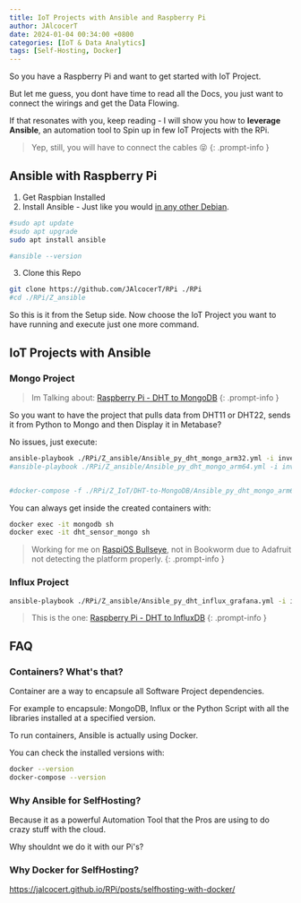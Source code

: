 ```yaml
---
title: IoT Projects with Ansible and Raspberry Pi
author: JAlcocerT
date: 2024-01-04 00:34:00 +0800
categories: [IoT & Data Analytics]
tags: [Self-Hosting, Docker]
---
```


So you have a Raspberry Pi and want to get started with IoT Project.

But let me guess, you dont have time to read all the Docs, you just want to connect the wirings and get the Data Flowing.

If that resonates with you, keep reading - I will show you how to **leverage Ansible**, an automation tool to Spin up in few IoT Projects with the RPi.

> Yep, still, you will have to connect the cables 😝
{: .prompt-info }

## Ansible with Raspberry Pi

1. Get Raspbian Installed
2. Install Ansible - Just like you would [in any other Debian](https://jalcocert.github.io/Linux/docs/linux__cloud.md/ansible/#installing-ansible).

```sh
#sudo apt update
#sudo apt upgrade
sudo apt install ansible

#ansible --version
```

3. Clone this Repo

```sh
git clone https://github.com/JAlcocerT/RPi ./RPi
#cd ./RPi/Z_ansible
```

So this is it from the Setup side. Now choose the IoT Project you want to have running and execute just one more command.

## IoT Projects with Ansible

### Mongo Project

> Im Talking about: [Raspberry Pi - DHT to MongoDB](https://jalcocert.github.io/RPi/posts/rpi-iot-dht1122-mongo/)
{: .prompt-info }

So you want to have the project that pulls data from DHT11 or DHT22, sends it from Python to Mongo and then Display it in Metabase?

No issues, just execute:

```sh
ansible-playbook ./RPi/Z_ansible/Ansible_py_dht_mongo_arm32.yml -i inventory.ini #execute Meta Project Playbook
#ansible-playbook ./RPi/Z_ansible/Ansible_py_dht_mongo_arm64.yml -i inventory.ini #execute Meta Project Playbook


#docker-compose -f ./RPi/Z_IoT/DHT-to-MongoDB/Ansible_py_dht_mongo_arm64.yml up -d # Basically it spins up Docker and This Stack
```

You can always get inside the created containers with:

```sh
docker exec -it mongodb sh
docker exec -it dht_sensor_mongo sh
```


> Working for me on [RaspiOS Bullseye](https://downloads.raspberrypi.com/raspios_armhf/images/raspios_armhf-2023-05-03/), not in Bookworm due to Adafruit not detecting the platform properly.
{: .prompt-info }


### Influx Project

```sh
ansible-playbook ./RPi/Z_ansible/Ansible_py_dht_influx_grafana.yml -i inventory.ini #execute Influx Project Playbook
```

> This is the one: [Raspberry Pi - DHT to InfluxDB](https://jalcocert.github.io/RPi/posts/rpi-iot-dht11-influxdb/)
{: .prompt-info }


## FAQ

### Containers? What's that?

Container are a way to encapsule all Software Project dependencies.

For example to encapsule: MongoDB, Influx or the Python Script with all the libraries installed at a specified version.

To run containers, Ansible is actually using Docker.

You can check the installed versions with:

```sh
docker --version
docker-compose --version
```

### Why Ansible for SelfHosting?

Because it as a powerful Automation Tool that the Pros are using to do crazy stuff with the cloud.

Why shouldnt we do it with our Pi's?

### Why Docker for SelfHosting?

<https://jalcocert.github.io/RPi/posts/selfhosting-with-docker/>